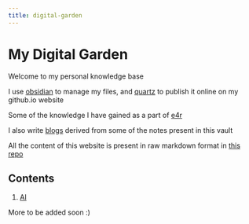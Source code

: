 ```yaml
---
title: digital-garden
---
```


# My Digital Garden

Welcome to my personal knowledge base

I use [obsidian](https://obsidian.md/) to manage my files, and [quartz](https://quartz.jzhao.xyz/) to publish it online on my github.io website

Some of the knowledge I have gained as a part of [e4r](https://www.thoughtworks.com/en-in/clients/engineering-research)

I also write [blogs](https://medium.com/@maneesh29s) derived from some of the notes present in this vault

All the content of this website is present in raw markdown format in [this repo](https://github.com/maneesh29s/digital-garden)

## Contents

1. [AI](./AI)

More to be added soon :)